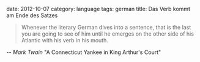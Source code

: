 date:    2012-10-07
category: language
tags: german
title: Das Verb kommt am Ende des Satzes

> Whenever the literary German dives into a sentence, that is
> the last you are going to see of him until he emerges on the
> other side of his Atlantic with his verb in his mouth.

-- _Mark Twain_ "A Connecticut Yankee in King Arthur's Court"

